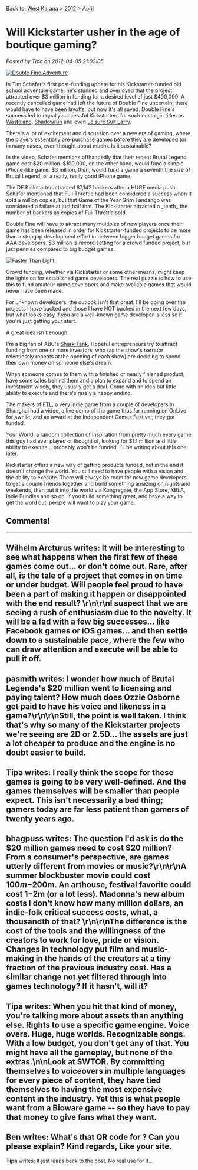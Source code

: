 Back to: [West Karana](/posts/westkarana.md) > [2012](/posts/2012/westkarana.md) > [April](./westkarana.md)
# Will Kickstarter usher in the age of boutique gaming?

*Posted by Tipa on 2012-04-05 21:03:05*

[![](../../../uploads/2012/04/dfa-480x360.jpg "Double Fine Adventure")](../../../uploads/2012/04/dfa.jpg)

In Tim Schafer's first post-funding update for his Kickstarter-funded old school adventure game, he's stunned and overjoyed that the project attracted over $3 million in funding for a desired level of just $400,000. A recently cancelled game had left the future of Double Fine uncertain; there would have to have been layoffs, but now it's all saved. Double Fine's success led to equally successful Kickstarters for such nostalgic titles as [Wasteland](http://www.kickstarter.com/projects/inxile/wasteland-2), [Shadowrun](http://www.kickstarter.com/projects/1613260297/shadowrun-returns) and even [Leisure Suit Larry](http://www.kickstarter.com/projects/leisuresuitlarry/make-leisure-suit-larry-come-again).

There's a lot of excitement and discussion over a new era of gaming, where the players essentially pre-purchase games before they are developed (or in many cases, even thought about much). Is it sustainable?

In the video, Schafer mentions offhandedly that their recent Brutal Legend game cost $20 million. $100,000, on the other hand, would fund a simple iPhone-like game. $3 million, then, would fund a game a seventh the size of Brutal Legend, or a really, really good iPhone game.

The DF Kickstarter attracted 87,142 backers after a HUGE media push. Schafer mentioned that Full Throttle had been considered a success when it sold a million copies, but that Game of the Year Grim Fandango was considered a failure at just half that. The Kickstarter attracted a \_tenth\_ the number of backers as copies of Full Throttle sold.

Double Fine will have to attract many multiples of new players once their game has been released in order for Kickstarter-funded projects to be more than a stopgap development effort in between bigger budget games for AAA developers. $3 million is record setting for a crowd funded project, but just pennies compared to big budget games.

[![](../../../uploads/2012/04/ftl-480x360.jpg "Faster Than Light")](../../../uploads/2012/04/ftl.jpg)

Crowd funding, whether via Kickstarter or some other means, might keep the lights on for established game developers. The real puzzle is how to use this to fund amateur game developers and make available games that would never have been made.

For unknown developers, the outlook isn't that great. I'll be going over the projects I have backed and those I have NOT backed in the next few days, but what looks easy if you are a well-known game developer is less so if you're just getting your start.

A great idea isn't enough.

I'm a big fan of ABC's [Shark Tank](http://abc.go.com/shows/shark-tank). Hopeful entrepreneurs try to attract funding from one or more investors, who (as the show's narrator relentlessly repeats at the opening of each show) are deciding to spend their own money on someone else's dream.

When someone comes to them with a finished or nearly finished product, have some sales behind them and a plan to expand and to spend an investment wisely, they usually get a deal. Come with an idea but little ability to execute and there's rarely a happy ending.

The makers of [FTL](http://www.kickstarter.com/projects/64409699/ftl-faster-than-light), a very indie game from a couple of developers in Shanghai had a video, a live demo of the game thus far running on OnLive for awhile, and an award at the Independent Games Festival; they got funded.

[Your World](http://www.kickstarter.com/projects/120873716/your-world), a random collection of inspiration from pretty much every game this guy had ever played or thought of, looking for $1.1 million and little ability to execute... probably won't be funded. I'll be writing about this one later.

Kickstarter offers a new way of getting products funded, but in the end it doesn't change the world. You still need to have people with a vision and the ability to execute. There will always be room for new game developers to get a couple friends together and build something amazing on nights and weekends, then put it into the world via Kongregate, the App Store, XBLA, Indie Bundles and so on. If you build something great, and have a way to get the word out, people will want to play your game.

## Comments!
---
**Wilhelm Arcturus** writes: It will be interesting to see what happens when the first few of these games come out... or don't come out.  Rare, after all, is the tale of a project that comes in on time or under budget.  Will people feel proud to have been a part of making it happen or disappointed with the end result?  \r\n\r\nI suspect that we are seeing a rush of enthusiasm due to the novelty.  It will be a fad with a few big successes... like Facebook games or iOS games... and then settle down to a sustainable pace, where the few who can draw attention and execute will be able to pull it off.
---
**pasmith** writes: I wonder how much of Brutal Legends's $20 million went to licensing and paying talent? How much does Ozzie Osborne get paid to have his voice and likeness in a game?\r\n\r\nStill, the point is well taken. I think that's why so many of the Kickstarter projects we're seeing are 2D or 2.5D... the assets are just a lot cheaper to produce and the engine is no doubt easier to build.
---
**Tipa** writes: I really think the scope for these games is going to be very well-defined. And the games themselves will be smaller than people expect. This isn't necessarily a bad thing; gamers today are far less patient than gamers of twenty years ago.
---
**bhagpuss** writes: The question I'd ask is do the $20 million games need to cost $20 million? From a consumer's perspective, are games utterly different from movies or music?\r\n\r\nA summer blockbuster movie could cost $100m -$200m. An arthouse, festival favorite could cost $1-$2m (or a lot less). Madonna's new album costs I don't know how many million dollars, an indie-folk critical success costs, what, a thousandth of that? \r\n\r\nThe difference is the cost of the tools and the willingness of the creators to work for love, pride or vision. Changes in technology put film and music-making in the hands of the creators at a tiny fraction of the previous industry cost. Has a similar change not yet filtered through into games technology? If it hasn't, will it?
---
**Tipa** writes: When you hit that kind of money, you're talking more about assets than anything else. Rights to use a specific game engine. Voice overs. Huge, huge worlds. Recognizable songs. With a low budget, you don't get any of that. You might have all the gameplay, but none of the extras.\n\nLook at SWTOR. By committing themselves to voiceovers in multiple languages for every piece of content, they have tied themselves to having the most expensive content in the industry. Yet this is what people want from a Bioware game -- so they have to pay that money to give fans what they want.
---
**Ben** writes: What's that QR code for ? Can you please explain? Kind regards, Like your site.
---
**Tipa** writes: It just leads back to the post. No real use for it...
